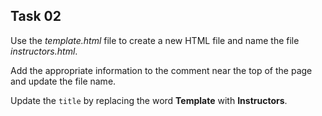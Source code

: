 ## Task 02
Use the *template.html* file to create a new HTML file and name the file *instructors.html*. 

Add the appropriate information to the comment near the top of the page and update the file name. 

Update the `title` by replacing the word **Template** with **Instructors**.